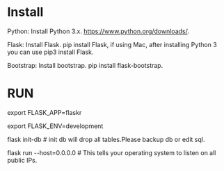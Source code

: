 # Install
Python:
Install Python 3.x. https://www.python.org/downloads/.

Flask:
Install Flask. pip install Flask, if using Mac, after installing Python 3 you can use pip3 install Flask.

Bootstrap:
Install bootstrap. pip install flask-bootstrap.

# RUN
export FLASK_APP=flaskr

export FLASK_ENV=development

flask init-db # init db will drop all tables.Please backup db or edit sql.

flask run --host=0.0.0.0 # This tells your operating system to listen on all public IPs.
